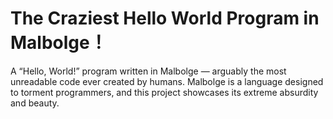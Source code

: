 #  The Craziest Hello World Program in Malbolge！
A “Hello, World!” program written in Malbolge — arguably the most unreadable code ever created by humans. Malbolge is a language designed to torment programmers, and this project showcases its extreme absurdity and beauty.
